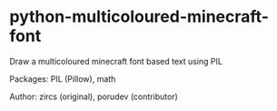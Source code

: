 # python-multicoloured-minecraft-font
Draw a multicoloured minecraft font based text using PIL

Packages: PIL (Pillow), math

Author: zircs (original), porudev (contributor)
